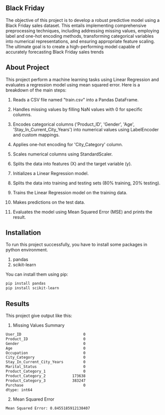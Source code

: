 
## Black Friday

The objective of this project is to develop a robust predictive model using a Black Friday sales dataset. This entails implementing comprehensive preprocessing techniques, including addressing missing values, employing label and one-hot encoding methods, transforming categorical variables into numerical representations, and ensuring appropriate feature scaling. The ultimate goal is to create a high-performing model capable of accurately forecasting Black Friday sales trends

## About Project

This project perform a machine learning tasks using Linear Regression and evaluates a regression model using mean squared error. Here is a breakdown of the main steps:

1. Reads a CSV file named "train.csv" into a Pandas DataFrame.

2. Handles missing values by filling NaN values with 0 for specific columns.

3. Encodes categorical columns ('Product_ID', 'Gender', 'Age', 'Stay_In_Current_City_Years') into numerical values using LabelEncoder and custom mappings.

4. Applies one-hot encoding for 'City_Category' column.

5. Scales numerical columns using StandardScaler.

6. Splits the data into features (X) and the target variable (y).

7. Initializes a Linear Regression model.

8. Splits the data into training and testing sets (80% training, 20% testing).

9. Trains the Linear Regression model on the training data.

10. Makes predictions on the test data.

11. Evaluates the model using Mean Squared Error (MSE) and prints the result.

## Installation

To run this project successfully, you have to install some packages in python environment.

1. pandas
2. scikit-learn

You can install them using pip:

```bash
pip install pandas
pip install scikit-learn

```
## Results

This project give output like this:

1. Missing Values Summary

```bash
User_ID                            0
Product_ID                         0
Gender                             0
Age                                0
Occupation                         0
City_Category                      0
Stay_In_Current_City_Years         0
Marital_Status                     0
Product_Category_1                 0
Product_Category_2            173638
Product_Category_3            383247
Purchase                           0
dtype: int64

```
2. Mean Squared Error 

```bash
Mean Squared Error: 0.8455185912138407

```